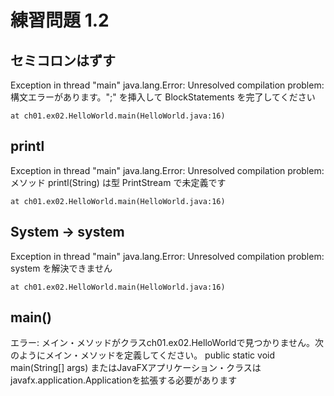 # 練習問題 1.2

## セミコロンはずす
Exception in thread "main" java.lang.Error: Unresolved compilation problem: 
	構文エラーがあります。";" を挿入して BlockStatements を完了してください

	at ch01.ex02.HelloWorld.main(HelloWorld.java:16)

## printl
Exception in thread "main" java.lang.Error: Unresolved compilation problem: 
	メソッド printl(String) は型 PrintStream で未定義です

	at ch01.ex02.HelloWorld.main(HelloWorld.java:16)
	
## System -> system
Exception in thread "main" java.lang.Error: Unresolved compilation problem: 
	system を解決できません

	at ch01.ex02.HelloWorld.main(HelloWorld.java:16)

## main()
エラー: メイン・メソッドがクラスch01.ex02.HelloWorldで見つかりません。次のようにメイン・メソッドを定義してください。
   public static void main(String[] args)
またはJavaFXアプリケーション・クラスはjavafx.application.Applicationを拡張する必要があります
